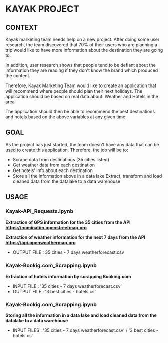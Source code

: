 # KAYAK PROJECT

## CONTEXT
Kayak marketing team needs help on a new project. After doing some user research, the team discovered that 70% of their users who are planning a trip would like to have more information about the destination they are going to.

In addition, user research shows that people tend to be defiant about the information they are reading if they don't know the brand which produced the content.

Therefore, Kayak Marketing Team would like to create an application that will recommend where people should plan their next holidays. The application should be based on real data about: Weather and Hotels in the area

The application should then be able to recommend the best destinations and hotels based on the above variables at any given time.

## GOAL

As the project has just started, the team doesn't have any data that can be used to create this application. Therefore, the job will be to:
- Scrape data from destinations (35 cities listed)
- Get weather data from each destination 
- Get hotels' info about each destination 
- Store all the information above in a data lake Extract, transform and load cleaned data from the datalake to a data warehouse

## USAGE

### Kayak-API_Requests.ipynb

**Extraction of GPS information for the 35 cities from the API https://nominatim.openstreetmap.org**

**Extraction of weather information for the next 7 days from the API https://api.openweathermap.org**
- OUTPUT FILE : 35 cities - 7 days weatherforecast.csv

### Kayak-Bookig.com_Scrapping.ipynb

**Extraction of hotels information by scrapping Booking.com**
- INPUT FILE : '35 cities - 7 days weatherforecast.csv'
- OUTPUT FILE : '3 best cities - hotels.cs'

### Kayak-Bookig.com_Scrapping.ipynb

**Storing all the information in a data lake and load cleaned data from the datalake to a data warehouse**
- INPUT FILES : '35 cities - 7 days weatherforecast.csv' / '3 best cities - hotels.cs'

